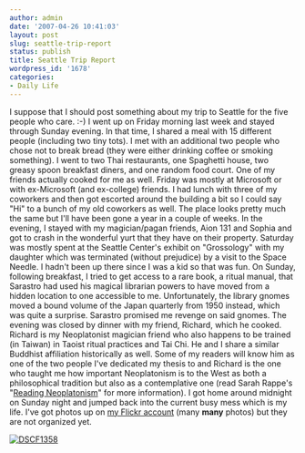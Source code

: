 ```yaml
---
author: admin
date: '2007-04-26 10:41:03'
layout: post
slug: seattle-trip-report
status: publish
title: Seattle Trip Report
wordpress_id: '1678'
categories:
- Daily Life
---
```


I suppose that I should post something about my trip to Seattle for the
five people who care. :-) I went up on Friday morning last week and
stayed through Sunday evening. In that time, I shared a meal with 15
different people (including two tiny tots). I met with an additional two
people who chose not to break bread (they were either drinking coffee or
smoking something). I went to two Thai restaurants, one Spaghetti house,
two greasy spoon breakfast diners, and one random food court. One of my
friends actually cooked for me as well. Friday was mostly at Microsoft
or with ex-Microsoft (and ex-college) friends. I had lunch with three of
my coworkers and then got escorted around the building a bit so I could
say "Hi" to a bunch of my old coworkers as well. The place looks pretty
much the same but I'll have been gone a year in a couple of weeks. In
the evening, I stayed with my magician/pagan friends, Aion 131 and
Sophia and got to crash in the wonderful yurt that they have on their
property. Saturday was mostly spent at the Seattle Center's exhibit on
"Grossology" with my daughter which was terminated (without prejudice)
by a visit to the Space Needle. I hadn't been up there since I was a kid
so that was fun. On Sunday, following breakfast, I tried to get access
to a rare book, a ritual manual, that Sarastro had used his magical
librarian powers to have moved from a hidden location to one accessible
to me. Unfortunately, the library gnomes moved a bound volume of the
Japan quarterly from 1950 instead, which was quite a surprise. Sarastro
promised me revenge on said gnomes. The evening was closed by dinner
with my friend, Richard, which he cooked. Richard is my Neoplatonist
magician friend who also happens to be trained (in Taiwan) in Taoist
ritual practices and Tai Chi. He and I share a similar Buddhist
affiliation historically as well. Some of my readers will know him as
one of the two people I've dedicated my thesis to and Richard is the one
who taught me how important Neoplatonism is to the West as both a
philosophical tradition but also as a contemplative one (read Sarah
Rappe's "[Reading
Neoplatonism](http://www.amazon.com/Reading-Neoplatonism-Non-discursive-Thinking-Damascius/dp/0521651581/)"
for more information). I got home around midnight on Sunday night and
jumped back into the current busy mess which is my life. I've got photos
up on [my Flickr account](http://www.flickr.com/photos/albill/) (many
**many** photos) but they are not organized yet.

[![DSCF1358](http://farm1.static.flickr.com/210/471003173_b4f6e2f7e8.jpg)](http://www.flickr.com/photos/albill/471003173/ "Photo Sharing")
